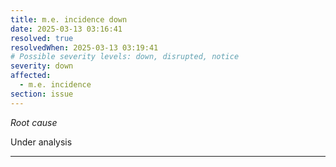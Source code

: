 ```yaml
---
title: m.e. incidence down
date: 2025-03-13 03:16:41
resolved: true
resolvedWhen: 2025-03-13 03:19:41
# Possible severity levels: down, disrupted, notice
severity: down
affected:
  - m.e. incidence
section: issue
---
```


*Root cause*

Under analysis

---


